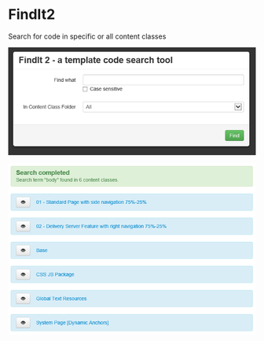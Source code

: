 FindIt2
=======

Search for code in specific or all content classes

![Screen 1](https://raw.githubusercontent.com/jhuangsoftware/FindIt2/master/img/screen1.PNG)

![Screen 1](https://raw.githubusercontent.com/jhuangsoftware/FindIt2/master/img/screen2.PNG)

